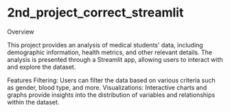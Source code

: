 # 2nd_project_correct_streamlit
Overview

This project provides an analysis of medical students' data, including demographic information, health metrics, and other relevant details. The analysis is presented through a Streamlit app, allowing users to interact with and explore the dataset.

Features
Filtering: Users can filter the data based on various criteria such as gender, blood type, and more.
Visualizations: Interactive charts and graphs provide insights into the distribution of variables and relationships within the dataset.

